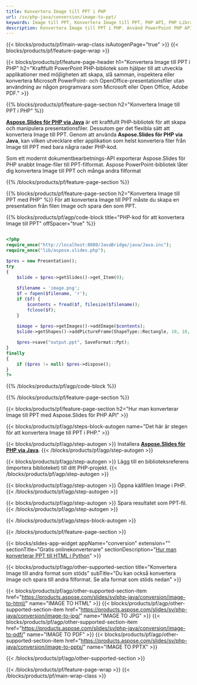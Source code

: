 ```yaml
---
title: Konvertera Image till PPT i PHP
url: /sv/php-java/conversion/image-to-ppt/
keywords: Image till PPT, Konvertera Image till PPT, PHP API, PHP Library, Image, PPT
description: Konvertera Image till PPT i PHP. Använd PowerPoint PHP API för att konvertera Image-filer till PPT
---
```


{{< blocks/products/pf/main-wrap-class isAutogenPage="true" >}}
{{< blocks/products/pf/feature-page-wrap >}}

{{< blocks/products/pf/feature-page-header h1="Konvertera Image till PPT i PHP" h2="Kraftfullt PowerPoint PHP-bibliotek som hjälper till att utveckla applikationer med möjligheten att skapa, slå samman, inspektera eller konvertera Microsoft PowerPoint- och OpenOffice-presentationsfiler utan användning av någon programvara som Microsoft eller Open Office, Adobe PDF." >}}

{{% blocks/products/pf/feature-page-section h2="Konvertera Image till PPT i PHP" %}}

[**Aspose.Slides för PHP via Java**](https://products.aspose.com/slides/sv/php-java/) är ett kraftfullt PHP-bibliotek för att skapa och manipulera presentationsfiler. Dessutom ger det flexibla sätt att konvertera Image till PPT. Genom att använda **Aspose.Slides för PHP via Java**, kan vilken utvecklare eller applikation som helst konvertera filer från Image till PPT med bara några rader PHP-kod.

Som ett modernt dokumentbearbetnings-API exporterar Aspose.Slides för PHP snabbt Image-filer till PPT-filformat. Aspose PowerPoint-bibliotek låter dig konvertera Image till PPT och många andra filformat

{{% /blocks/products/pf/feature-page-section %}}

{{% blocks/products/pf/feature-page-section  h2="Konvertera Image till PPT med PHP" %}}
För att konvertera Image till PPT måste du skapa en presentation från filen Image och spara den som PPT.

{{% blocks/products/pf/agp/code-block title="PHP-kod för att konvertera Image till PPT" offSpacer="true" %}}

```php

<?php
require_once("http://localhost:8080/JavaBridge/java/Java.inc");
require_once("lib/aspose.slides.php");

$pres = new Presentation();
try
{
    $slide = $pres->getSlides()->get_Item(0);
    
    $filename = 'image.png';
    $f = fopen($filename, 'r');
    if ($f) {
        $contents = fread($f, filesize($filename));
        fclose($f);
    }
    
    $image = $pres->getImages()->addImage($contents);
    $slide->getShapes()->addPictureFrame(ShapeType::Rectangle, 10, 10, 100, 100, $image);

    $pres->save("output.ppt", SaveFormat::Ppt);
}
finally
{
    if ($pres != null) $pres->dispose();
}
?>
```


{{% /blocks/products/pf/agp/code-block %}}

{{% /blocks/products/pf/feature-page-section %}}

{{< blocks/products/pf/feature-page-section  h2="Hur man konverterar Image till PPT med Aspose.Slides för PHP API" >}}

{{< blocks/products/pf/agp/steps-block-autogen name="Det här är stegen för att konvertera Image till PPT i PHP." >}}

{{< blocks/products/pf/agp/step-autogen >}}
Installera [**Aspose.Slides för PHP via Java**](https://products.aspose.com/slides/sv/php-java/).
{{< /blocks/products/pf/agp/step-autogen >}}

{{< blocks/products/pf/agp/step-autogen >}}
Lägg till en biblioteksreferens (importera biblioteket) till ditt PHP-projekt.
{{< /blocks/products/pf/agp/step-autogen >}}

{{< blocks/products/pf/agp/step-autogen >}}
Öppna källfilen Image i PHP.
{{< /blocks/products/pf/agp/step-autogen >}}

{{< blocks/products/pf/agp/step-autogen >}}
Spara resultatet som PPT-fil.
{{< /blocks/products/pf/agp/step-autogen >}}

{{< /blocks/products/pf/agp/steps-block-autogen >}}

{{< /blocks/products/pf/feature-page-section >}}

{{< blocks/slides-app-widget  appName="conversion" extension="" sectionTitle="Gratis onlinekonverterare" sectionDescription="[Hur man konverterar PPT till HTML i Python](https://products.aspose.com/slides/sv/python-net/conversion/ppt-to-html/)" >}}

{{< blocks/products/pf/agp/other-supported-section title="Konvertera Image till andra format som stöds" subTitle="Du kan också konvertera Image och spara till andra filformat. Se alla format som stöds nedan" >}}

{{< blocks/products/pf/agp/other-supported-section-item href="https://products.aspose.com/slides/sv/php-java/conversion/image-to-html/" name="IMAGE TO HTML" >}}
{{< blocks/products/pf/agp/other-supported-section-item href="https://products.aspose.com/slides/sv/php-java/conversion/image-to-jpg/" name="IMAGE TO JPG" >}}
{{< blocks/products/pf/agp/other-supported-section-item href="https://products.aspose.com/slides/sv/php-java/conversion/image-to-pdf/" name="IMAGE TO PDF" >}}
{{< blocks/products/pf/agp/other-supported-section-item href="https://products.aspose.com/slides/sv/php-java/conversion/image-to-pptx/" name="IMAGE TO PPTX" >}}


{{< /blocks/products/pf/agp/other-supported-section >}}

{{< /blocks/products/pf/feature-page-wrap >}}
{{< /blocks/products/pf/main-wrap-class >}}